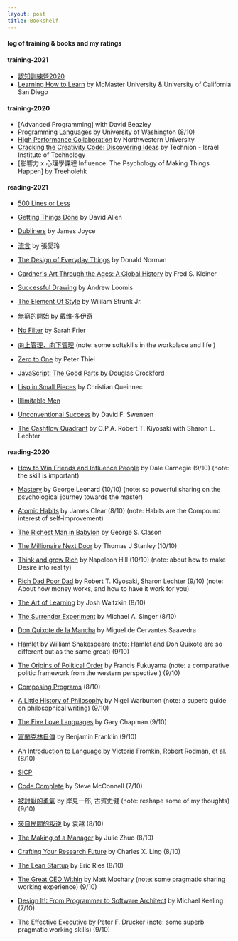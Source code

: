 ```yaml
---
layout: post
title: Bookshelf  
---
```


#### log of training & books and my ratings   

#### training-2021  
* [認知訓練營2020](https://m.igetget.com/share/course/pay/detail?id=0x1A7LvaogNXknMsY1JPpql2WmznGD)  
* [Learning How to Learn](https://www.coursera.org/learn/learning-how-to-learn/home/welcome) by McMaster University & University of California San Diego  


#### training-2020   
* [Advanced Programming] with David Beazley 
* [Programming Languages](https://www.coursera.org/learn/programming-languages/home/info) by University of Washington  (8/10)  
* [High Performance Collaboration](https://www.coursera.org/learn/leadership-collaboration/home/welcome) by Northwestern University  
* [Cracking the Creativity Code: Discovering Ideas](https://www.coursera.org/learn/startup-entrepreneurship-discovering-ideas/home/welcome) by Technion - Israel Institute of Technology   
* [影響力 x 心理學課程 Influence: The Psychology of Making Things Happen] by Treeholehk  


#### reading-2021  

* [500 Lines or Less](http://aosabook.org/en/index.html) 

* [Getting Things Done](https://book.douban.com/subject/1316569/) by David Allen  


* [Dubliners](https://www.goodreads.com/book/show/11012.Dubliners?from_search=true&from_srp=true&qid=TzUuGOAZOA&rank=1) by James Joyce   
* [流言](https://book.douban.com/subject/1980436/) by 張愛玲  
* [The Design of Everyday Things](https://en.m.wikipedia.org/wiki/The_Design_of_Everyday_Things) by Donald Norman    
* [Gardner's Art Through the Ages: A Global History](https://book.douban.com/subject/30395789/) by Fred S. Kleiner    
* [Successful Drawing](https://book.douban.com/subject/6773763/) by Andrew Loomis     
* [The Element Of Style](https://www.goodreads.com/book/show/35899148-the-element-of-style) by Wililam Strunk Jr.  

* [無窮的開始](https://book.douban.com/subject/26184242/) by 戴维·多伊奇  

* [No Filter](https://book.douban.com/subject/34927538/) by Sarah Frier  
* [向上管理．向下管理](https://www.goodreads.com/book/show/46129566?ac=1&from_search=true&qid=4l4emyPuC4&rank=1)  (note: some softskills in the workplace and life )  
* [Zero to One](https://book.douban.com/subject/24753651/) by  Peter Thiel   

* [JavaScript: The Good Parts](https://book.douban.com/subject/2994925/) by Douglas Crockford  
* [Lisp in Small Pieces](https://book.douban.com/subject/1456904/) by Christian Queinnec  

* [Illimitable Men](https://illimitablemen.com/archives/)   

* [Unconventional Success](https://book.douban.com/subject/1899252/) by David F. Swensen 
* [The Cashflow Quadrant](https://book.douban.com/subject/1817043/) by C.P.A. Robert T. Kiyosaki with Sharon L. Lechter  


#### reading-2020  
* [How to Win Friends and Influence People](https://www.goodreads.com/book/show/4865.How_to_Win_Friends_and_Influence_People) by Dale Carnegie  (9/10) (note: the skill is important)

* [Mastery](https://book.douban.com/subject/1461005/) by George Leonard  (10/10) (note: so powerful sharing on the psychological journey towards the master)
* [Atomic Habits](https://www.goodreads.com/book/show/40121378-atomic-habits) by James Clear  (8/10) (note: Habits are the Compound interest of self-improvement)    
* [The Richest Man in Babylon](https://book.douban.com/subject/1922725/)  by George S. Clason  
* [The Millionaire Next Door](https://book.douban.com/subject/1042567/) by Thomas J Stanley (10/10)  
* [Think and grow Rich](https://www.goodreads.com/book/show/30186948-think-and-grow-rich?ac=1&from_search=true&qid=CI0Kbo2ZFZ&rank=1) by Napoleon Hill (10/10)  (note: about how to make Desire into reality) 
* [Rich Dad Poor Dad](https://www.goodreads.com/book/show/69571.Rich_Dad_Poor_Dad?ac=1&from_search=true&qid=YSw1QaRE3j&rank=1) by Robert T. Kiyosaki, Sharon Lechter  (9/10)  (note: About how money works, and how to have it work for you)  

* [The Art of Learning](https://www.goodreads.com/book/show/857333.The_Art_of_Learning) by Josh Waitzkin  (8/10)  
* [The Surrender Experiment](https://www.goodreads.com/book/show/23164946-the-surrender-experiment?ac=1&from_search=true&qid=8Hkb9hoUHk&rank=1) by Michael A. Singer  (8/10)  
* [Don Quixote de la Mancha](https://book.douban.com/subject/1005918/) by Miguel de Cervantes Saavedra    
* [Hamlet](https://www.goodreads.com/book/show/1420.Hamlet) by William Shakespeare (note: Hamlet and Don Quixote are so different but as the same great)  (9/10)  
* [The Origins of Political Order](https://www.goodreads.com/book/show/9704856-the-origins-of-political-order?from_search=true&from_srp=true&qid=4gi3WPkm69&rank=1) by Francis Fukuyama (note: a comparative politic framework from the western perspective )  (9/10)  
* [Composing Programs](http://composingprograms.com/) (8/10)  
* [A Little History of Philosophy](https://www.goodreads.com/book/show/11527504-a-little-history-of-philosophy) by Nigel Warburton (note: a superb guide on philosophical writing) (9/10)  
* [The Five Love Languages](https://www.goodreads.com/book/show/23878688-the-5-love-languages) by Gary Chapman (9/10)  
 
* [富蘭克林自傳](https://www.goodreads.com/book/show/28738410?ac=1&from_search=true&qid=uUZVTvNLwc&rank=3) by Benjamin Franklin (9/10)  
* [An Introduction to Language](https://book.douban.com/subject/2275489/) by Victoria Fromkin, Robert Rodman, et al. (8/10)  
* [SICP](https://wizardforcel.gitbooks.io/sicp-in-python/content/15.html)  
* [Code Complete](https://www.goodreads.com/book/show/4845.Code_Complete?ac=1&from_search=true&qid=53qRUqb6mJ&rank=1) by Steve McConnell (7/10)  
* [被討厭的勇氣](https://www.goodreads.com/book/show/32848903) by 岸見一郎, 古賀史健 (note: reshape some of my thoughts) (9/10) 
* [來自民間的叛逆](https://book.douban.com/subject/30294348/) by 袁越 (8/10)  
* [The Making of a Manager](https://www.goodreads.com/book/show/38821039-the-making-of-a-manager?ac=1&from_search=true&qid=13w9EjAaq4&rank=1) by Julie Zhuo (8/10)  
* [Crafting Your Research Future](https://www.goodreads.com/book/show/15090386-crafting-your-research-future) by Charles X. Ling  (8/10)  
* [The Lean Startup](https://www.goodreads.com/book/show/10127019-the-lean-startup) by Eric Ries (8/10) 
* [The Great CEO Within](https://www.goodreads.com/book/show/48691943-the-great-ceo-within) by Matt Mochary (note: some pragmatic sharing working experience) (9/10) 
* [Design It!: From Programmer to Software Architect](https://www.goodreads.com/book/show/31670678-design-it) by Michael Keeling (7/10)  
* [The Effective Executive](https://www.goodreads.com/book/show/48019.The_Effective_Executive?from_search=true&from_srp=true&qid=z8uYKRU0a8&rank=1) by Peter F. Drucker (note: some superb pragmatic working skills) (9/10)   

